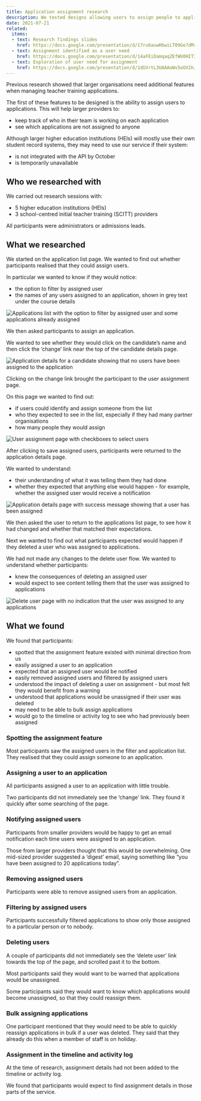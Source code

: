 ```yaml
---
title: Application assignment research
description: We tested designs allowing users to assign people to applications and find out who had been assigned 
date: 2021-07-21
related:
  items:
  - text: Research findings slides
    href: https://docs.google.com/presentation/d/17ru6auwHbwiLT09Ge7dMrSUGEJ2jqHAxKsPisbjp4f0/edit#slide=id.p3
  - text: Assignment identified as a user need
    href: https://docs.google.com/presentation/d/14aFEiDamqaqZEfWU0HIT3LxAflxFIgM1q0SjeKLMZXc/edit#slide=id.g79b42ec7b3_1_30
  - text: Exploration of user need for assignment 
    href: https://docs.google.com/presentation/d/1dGVrtL3UAAAoWv5oOX1hJy-Si4dloB6t80sJkKwYhtI/edit#slide=id.gc81c0e234a_0_37
---
```


Previous research showed that larger organisations need additional features when managing teacher training applications. 

The first of these features to be designed is the ability to assign users to applications. This will help larger providers to: 

- keep track of who in their team is working on each application
- see which applications are not assigned to anyone

Although larger higher education institutions (HEIs) will mostly use their own student record systems, they may need to use our service if their system:

- is not integrated with the API by October
- is temporarily unavailable

## Who we researched with

We carried out research sessions with:

- 5 higher education institutions (HEIs)
- 3 school-centred initial teacher training (SCITT) providers

All participants were administrators or admissions leads.

## What we researched

We started on the application list page. We wanted to find out whether participants realised that they could assign users. 

In particular we wanted to know if they would notice:

- the option to filter by assigned user
- the names of any users assigned to an application, shown in grey text under the course details

![Applications list with the option to filter by assigned user and some applications already assigned](application-list.png)

We then asked participants to assign an application. 

We wanted to see whether they would click on the candidate’s name and then click the ‘change’ link near the top of the candidate details page.

![Application details for a candidate showing that no users have been assigned to the application](application-details.png)

Clicking on the change link brought the participant to the user assignment page.

On this page we wanted to find out:

- if users could identify and assign someone from the list 
- who they expected to see in the list, especially if they had many partner organisations
- how many people they would assign

![User assignment page with checkboxes to select users](user-assignment.png)

After clicking to save assigned users, participants were returned to the application details page.

We wanted to understand: 

- their understanding of what it was telling them they had done 
- whether they expected that anything else would happen - for example, whether the assigned user would receive a notification

![Application details page with success message showing that a user has been assigned](application-details--success.png)

We then asked the user to return to the applications list page, to see how it had changed and whether that matched their expectations. 

Next we wanted to find out what participants expected would happen if they deleted a user who was assigned to applications. 

We had not made any changes to the delete user flow. We wanted to understand whether participants: 

- knew the consequences of deleting an assigned user
- would expect to see content telling them that the user was assigned to applications 

![Delete user page with no indication that the user was assigned to any applications](delete-user.png)

## What we found
We found that participants:

- spotted that the assignment feature existed with minimal direction from us
- easily assigned a user to an application
- expected that an assigned user would be notified
- easily removed assigned users and filtered by assigned users
- understood the impact of deleting a user on assignment - but most felt they would benefit from a warning
- understood that applications would be unassigned if their user was deleted
- may need to be able to bulk assign applications
- would go to the timeline or activity log to see who had previously been assigned

### Spotting the assignment feature

Most participants saw the assigned users in the filter and application list. They realised that they could assign someone to an application.

### Assigning a user to an application 

All participants assigned a user to an application with little trouble. 

Two participants did not immediately see the ‘change’ link. They found it quickly after some searching of the page.

### Notifying assigned users

Participants from smaller providers would be happy to get an email notification each time users were assigned to an application. 

Those from larger providers thought that this would be overwhelming. One mid-sized provider suggested a ‘digest’ email, saying something like “you have been assigned to 20 applications today”.

### Removing assigned users 

Participants were able to remove assigned users from an application. 

### Filtering by assigned users 

Participants successfully filtered applications to show only those assigned to a particular person or to nobody.

### Deleting users

A couple of participants did not immediately see the ‘delete user’ link towards the top of the page, and scrolled past it to the bottom. 

Most participants said they would want to be warned that applications would be unassigned. 

Some participants said they would want to know which applications would become unassigned, so that they could reassign them. 

### Bulk assigning applications

One participant mentioned that they would need to be able to quickly reassign applications in bulk if a user was deleted. They said that they already do this when a member of staff is on holiday.

### Assignment in the timeline and activity log

At the time of research, assignment details had not been added to the timeline or activity log. 

We found that participants would expect to find assignment details in those parts of the service.
